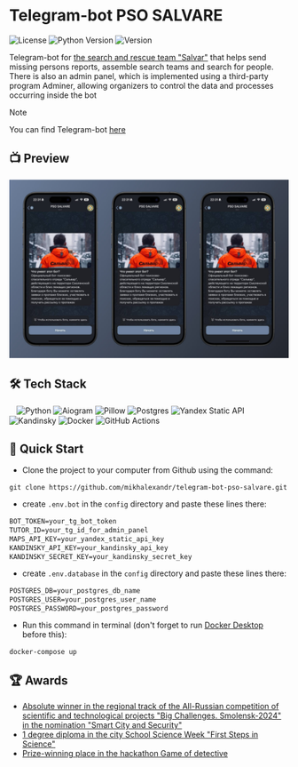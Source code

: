 # Telegram-bot PSO SALVARE

![License](https://img.shields.io/github/license/dmhd6219/sdamgia-solver)
![Python Version](https://img.shields.io/badge/python-3.6%2B-blue)
![Version](https://img.shields.io/badge/version-1.0-green)

Telegram-bot for [the search and rescue team "Salvar"](https://vk.com/wall-29141239_27643) that helps send missing persons reports, assemble search teams and search for people. There is also an admin panel, which is implemented using a third-party program Adminer, allowing organizers to control the data and processes occurring inside the bot

> [!NOTE]
> You can find Telegram-bot [here](https://t.me/psosalvarebot)

## 📺 Preview
![](https://github.com/mikhalexandr/telegram-bot-pso-salvare/blob/main/assets/design/preview.png)

## 🛠️ Tech Stack
ㅤ![Python](https://img.shields.io/badge/python-3670A0?style=for-the-badge&logo=python&logoColor=ffdd54)
![Aiogram](https://img.shields.io/badge/aiogram-3670A0?style=for-the-badge&logo=python&logoColor=ffdd54)
![Pillow](https://img.shields.io/badge/pillow-3670A0?style=for-the-badge&logo=python&logoColor=ffdd54)
![Postgres](https://img.shields.io/badge/postgres-%23316192.svg?style=for-the-badge&logo=postgresql&logoColor=white)
![Yandex Static API](https://img.shields.io/badge/yandex_static_api-FF0000?style=for-the-badge)
![Kandinsky](https://img.shields.io/badge/kandinsky-%23000000.svg?style=for-the-badge)
![Docker](https://img.shields.io/badge/docker-%230db7ed.svg?style=for-the-badge&logo=docker&logoColor=white)
![GitHub Actions](https://img.shields.io/badge/github%20actions-%232671E5.svg?style=for-the-badge&logo=githubactions&logoColor=white)

## 🎯 Quick Start
* Clone the project to your computer from Github using the command:
```
git clone https://github.com/mikhalexandr/telegram-bot-pso-salvare.git
```

* create `.env.bot` in the `config` directory and paste these lines there:
```env
BOT_TOKEN=your_tg_bot_token
TUTOR_ID=your_tg_id_for_admin_panel
MAPS_API_KEY=your_yandex_static_api_key
KANDINSKY_API_KEY=your_kandinsky_api_key
KANDINSKY_SECRET_KEY=your_kandinsky_secret_key
```

* create `.env.database` in the `config` directory and paste these lines there:
```env
POSTGRES_DB=your_postgres_db_name
POSTGRES_USER=your_postgres_user_name
POSTGRES_PASSWORD=your_postgres_password
```

* Run this command in terminal (don't forget to run [Docker Desktop](https://www.docker.com/products/docker-desktop/) before this):
```
docker-compose up
```

## 🏆 Awards
  - [Absolute winner in the regional track of the All-Russian competition of scientific and technological projects "Big Challenges. Smolensk-2024" in the nomination "Smart City and Security"](https://vk.com/wall-189705382_4434)
  - [1 degree diploma in the city School Science Week "First Steps in Science"](https://vk.com/wall-189705382_4415)
  - [Prize-winning place in the hackathon Game of detective](https://vk.com/itcube.smolensk?z=photo-189705382_457267230%2Fwall-189705382_4142)
